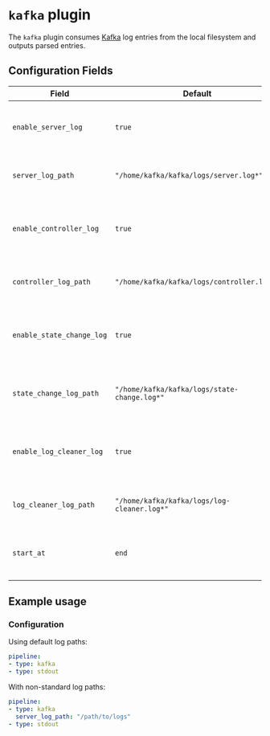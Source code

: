 # `kafka` plugin

The `kafka` plugin consumes [Kafka](https://kafka.apache.org/) log entries from the local filesystem and outputs parsed entries.

## Configuration Fields

| Field | Default | Description |
| --- | --- | --- |
| `enable_server_log` | `true` | Enable to collect Apache Kafka server logs |
| `server_log_path` | `"/home/kafka/kafka/logs/server.log*"`  | Apache Kafka server log path |
| `enable_controller_log` | `true` | Enable to collect Apache Kafka controller logs |
| `controller_log_path` | `"/home/kafka/kafka/logs/controller.log*"` | Apache Kafka controller log path |
| `enable_state_change_log` | `true` | Enable to collect Apache Kafka state change logs |
| `state_change_log_path` | `"/home/kafka/kafka/logs/state-change.log*"` | Apache Kafka state-change log path |
| `enable_log_cleaner_log` | `true` | Enable to collect Apache Kafka log cleaner logs |
| `log_cleaner_log_path` | `"/home/kafka/kafka/logs/log-cleaner.log*"` | Apache Kafka log-cleaner log path |
| `start_at` | `end` | Start reading file from 'beginning' or 'end' |

## Example usage

### Configuration

Using default log paths:

```yaml
pipeline:
- type: kafka
- type: stdout

```

With non-standard log paths:

```yaml
pipeline:
- type: kafka
  server_log_path: "/path/to/logs"
- type: stdout

```
